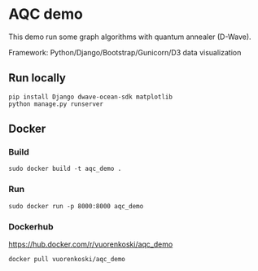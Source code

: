 # AQC demo

This demo run some graph algorithms with quantum annealer (D-Wave).

Framework: Python/Django/Bootstrap/Gunicorn/D3 data visualization


## Run locally

```
pip install Django dwave-ocean-sdk matplotlib 
python manage.py runserver
```

## Docker

### Build

```
sudo docker build -t aqc_demo .
```

### Run

```
sudo docker run -p 8000:8000 aqc_demo
```

### Dockerhub

https://hub.docker.com/r/vuorenkoski/aqc_demo


```
docker pull vuorenkoski/aqc_demo
```
